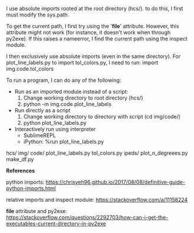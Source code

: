 I use absolute imports rooted at the root directory (hcs/). to do this, I first
must modify the sys.path. 

To get the current path, I first try using the '__file__' attribute. However, 
this attribute might not work (for instance, it doesn't work when through 
py2exe). If this raises a nameerror, I find the current path using the inspect 
module. 

I then exclusively use absolute imports (even in the same directory). For 
plot_line_labels.py to import tol_colors.py, I need to run:
import img.code.tol_colors

To run a program, I can do any of the following:
* Run as an imported module instead of a script:
    1. Change working directory to root directory (hcs/)
    2. python -m img.code.plot_line_labels
* Run directly as a script
    1. Change working directory to directory with script (cd img/code/)
    2. python plot_line_labels.py
* Interactively run using interpreter
    * SublimeREPL
    * iPython: %run plot_line_labels.py 

hcs/
    img/
        code/
            plot_line_labels.py 
            tol_colors.py
    ipeds/
        plot_n_degreees.py 
        make_df.py


**References**

python imports: https://chrisyeh96.github.io/2017/08/08/definitive-guide-python-imports.html

relative imports and inspect module: https://stackoverflow.com/a/11158224

__file__ attribute and py2exe: https://stackoverflow.com/questions/2292703/how-can-i-get-the-executables-current-directory-in-py2exe